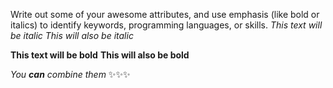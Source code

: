 Write out some of your awesome attributes, and use emphasis (like bold or italics) to identify keywords, programming languages, or skills. 
*This text will be italic*
_This will also be italic_

**This text will be bold**
__This will also be bold__

_You **can** combine them_
:sparkles::sparkles::sparkles:
